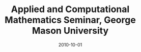 ---
title: "Applied and Computational Mathematics Seminar, George Mason University"
collection: talks
type: "Seminar" 
permalink: /talks/2010talk6
venue: "Fairfax, VA"
date: 2010-10-01
location: "Fairfax, VA"
---